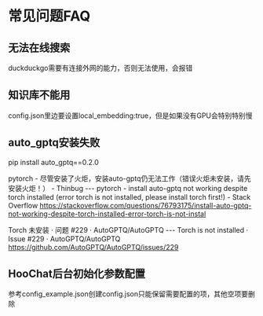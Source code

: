 # 常见问题FAQ
## 无法在线搜索
duckduckgo需要有连接外网的能力，否则无法使用，会报错

## 知识库不能用
config.json里边要设置local_embedding:true，但是如果没有GPU会特别特别慢

## auto_gptq安装失败
pip install auto_gptq==0.2.0

pytorch - 尽管安装了火炬，安装auto-gptq仍无法工作（错误火炬未安装，请先安装火炬！） - Thinbug --- pytorch - install auto-gptq not working despite torch installed (error torch is not installed, please install torch first!) - Stack Overflow
https://stackoverflow.com/questions/76793175/install-auto-gptq-not-working-despite-torch-installed-error-torch-is-not-instal

Torch 未安装 · 问题 #229 · AutoGPTQ/AutoGPTQ --- Torch is not installed · Issue #229 · AutoGPTQ/AutoGPTQ
https://github.com/AutoGPTQ/AutoGPTQ/issues/229

## HooChat后台初始化参数配置
参考config_example.json创建config.json只能保留需要配置的项，其他空项要删除
